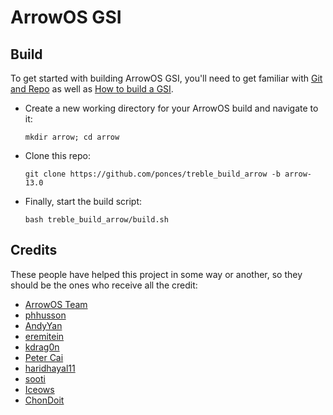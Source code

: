 # ArrowOS GSI

## Build
To get started with building ArrowOS GSI, you'll need to get familiar with [Git and Repo](https://source.android.com/source/using-repo.html) as well as [How to build a GSI](https://github.com/phhusson/treble_experimentations/wiki/How-to-build-a-GSI%3F).
- Create a new working directory for your ArrowOS build and navigate to it:
    ```
    mkdir arrow; cd arrow
    ```
- Clone this repo:
    ```
    git clone https://github.com/ponces/treble_build_arrow -b arrow-13.0
    ```
- Finally, start the build script:
    ```
    bash treble_build_arrow/build.sh
    ```

## Credits
These people have helped this project in some way or another, so they should be the ones who receive all the credit:
- [ArrowOS Team](https://www.arrowos.net/team.html)
- [phhusson](https://github.com/phhusson)
- [AndyYan](https://github.com/AndyCGYan)
- [eremitein](https://github.com/eremitein)
- [kdrag0n](https://github.com/kdrag0n)
- [Peter Cai](https://github.com/PeterCxy)
- [haridhayal11](https://github.com/haridhayal11)
- [sooti](https://github.com/sooti)
- [Iceows](https://github.com/Iceows)
- [ChonDoit](https://github.com/ChonDoit)
